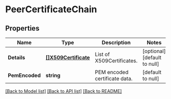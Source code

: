 # PeerCertificateChain

## Properties
Name | Type | Description | Notes
------------ | ------------- | ------------- | -------------
**Details** | [**[]X509Certificate**](X509Certificate.md) | List of X509Certificates. | [optional] [default to null]
**PemEncoded** | **string** | PEM encoded certificate data. | [default to null]

[[Back to Model list]](../README.md#documentation-for-models) [[Back to API list]](../README.md#documentation-for-api-endpoints) [[Back to README]](../README.md)

